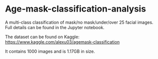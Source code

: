 # Age-mask-classification-analysis
A multi-class classification of mask/no mask/under/over 25 facial images. Full details can be found in the Jupyter notebook.

The dataset can be found on Kaggle: https://www.kaggle.com/alexu03/agemask-classification

It contains 1000 images and is 1.17GB in size.
